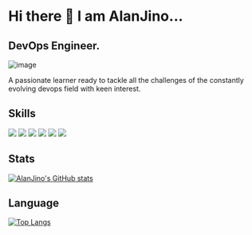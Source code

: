 # Hi there 👋  I am AlanJino...

## DevOps Engineer.

![image](https://media.istockphoto.com/id/1303169188/photo/devops-concept.jpg?s=612x612&w=0&k=20&c=RzgMNp4TqIzpjZddZ4Lqyun9uXg5P1uF586BBIy1Fu8=)

A passionate learner ready to tackle all the challenges of the constantly evolving devops field with keen interest.

<!-- ![image](https://media.istockphoto.com/id/1303169188/photo/devops-concept.jpg?s=612x612&w=0&k=20&c=RzgMNp4TqIzpjZddZ4Lqyun9uXg5P1uF586BBIy1Fu8=) -->

## Skills
  
<img src="https://img.shields.io/badge/Docker-2CA5E0?style=for-the-badge&logo=docker&logoColor=white" /> <img src="https://img.shields.io/badge/Helm-0F1689?style=for-the-badge&logo=Helm&labelColor=0F1689" /> <img src="https://img.shields.io/badge/kubernetes-326ce5.svg?&style=for-the-badge&logo=kubernetes&logoColor=white" /> <img src="https://img.shields.io/badge/Go-00ADD8?style=for-the-badge&logo=go&logoColor=white" /> <img src="https://img.shields.io/badge/Linux-FCC624?style=for-the-badge&logo=linux&logoColor=black" />  <img src="https://img.shields.io/badge/GitHub_Actions-2088FF?style=for-the-badge&logo=github-actions&logoColor=white" /> 

## Stats 

[![AlanJino's GitHub stats](https://github-readme-stats.vercel.app/api?username=Alan-Jino&show_icons=true&theme=radical)](https://github.com/Alan-Jino/github-readme-stats)


## Language

[![Top Langs](https://github-readme-stats.vercel.app/api/top-langs/?username=Alan-Jino&show_icons=true&theme=radical)](https://github.com/Alan-Jino/Alan-Jino/edit/main/README.md)
